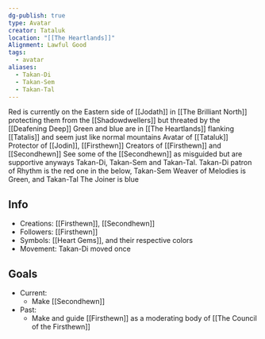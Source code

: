```yaml
---
dg-publish: true
type: Avatar
creator: Tataluk
location: "[[The Heartlands]]"
Alignment: Lawful Good
tags:
  - avatar
aliases:
  - Takan-Di
  - Takan-Sem
  - Takan-Tal
---
```


Red is currently on the Eastern side of [[Jodath]]  in [[The Brilliant North]] protecting them from the [[Shadowdwellers]] but threated by the [[Deafening Deep]]
Green and blue are in [[The Heartlands]] flanking [[Tatalis]] and seem just like normal mountains
Avatar of [[Tataluk]] 
Protector of [[Jodin]], [[Firsthewn]]
Creators of [[Firsthewn]] and [[Secondhewn]]
See some of the [[Secondhewn]] as misguided but are supportive anyways
Takan-Di, Takan-Sem and Takan-Tal.
Takan-Di patron of Rhythm is the red one in the below,
Takan-Sem Weaver of Melodies is Green,
and Takan-Tal The Joiner is blue
## Info
- Creations: [[Firsthewn]], [[Secondhewn]]
- Followers: [[Firsthewn]]
- Symbols: [[Heart Gems]], and their respective colors
- Movement: Takan-Di moved once

## Goals
- Current:
	- Make [[Secondhewn]]
- Past:
	- Make and guide [[Firsthewn]] as a moderating body of [[The Council of the Firsthewn]]